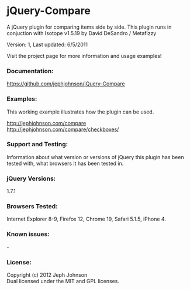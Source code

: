jQuery-Compare
==============

A jQuery plugin for comparing items side by side. This plugin runs in conjuction with Isotope v1.5.19 by David DeSandro / Metafizzy

Version: 1, Last updated: 6/5/2011

Visit the project page for more information and usage examples!


<h3>Documentation:</h3>

https://github.com/jephjohnson/jQuery-Compare


<h3>Examples:</h3>

This working example illustrates how the plugin can be used.

http://jephjohnson.com/compare<br/>
http://jephjohnson.com/compare/checkboxes/


<h3>Support and Testing:</h3>

Information about what version or versions of jQuery this plugin has been tested with, what browsers it has been tested in.


<h3>jQuery Versions:</h3>

1.7.1


<h3>Browsers Tested:</h3>

Internet Explorer 8-9, Firefox 12, Chrome 19, Safari 5.1.5, iPhone 4.


<h3>Known issues:</h3>
-


<h3>License:</h3>

Copyright (c) 2012 Jeph Johnson<br/>
Dual licensed under the MIT and GPL licenses.